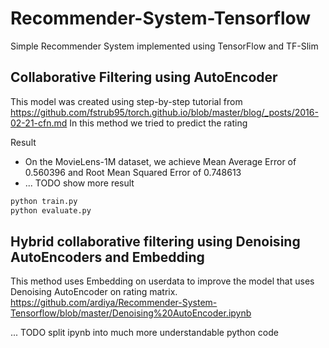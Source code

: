 # Recommender-System-Tensorflow
Simple Recommender System implemented using TensorFlow and TF-Slim

## Collaborative Filtering using AutoEncoder
This model was created using step-by-step tutorial from https://github.com/fstrub95/torch.github.io/blob/master/blog/_posts/2016-02-21-cfn.md
In this method we tried to predict the rating 

Result
 - On the MovieLens-1M dataset, we achieve Mean Average Error of 0.560396 and Root Mean Squared Error of 0.748613
 - ... TODO show more result

```bash
python train.py
python evaluate.py
```

## Hybrid collaborative filtering using Denoising AutoEncoders and Embedding
This method uses Embedding on userdata to improve the model that uses Denoising AutoEncoder on rating matrix.
https://github.com/ardiya/Recommender-System-Tensorflow/blob/master/Denoising%20AutoEncoder.ipynb

... TODO split ipynb into much more understandable python code
